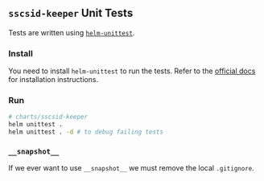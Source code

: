 ## `sscsid-keeper` Unit Tests
Tests are written using [`helm-unittest`](https://github.com/helm-unittest/helm-unittest).

### Install
You need to install `helm-unittest` to run the tests. Refer to the [official docs](https://github.com/helm-unittest/helm-unittest?tab=readme-ov-file#install) for installation instructions.

### Run
```bash
# charts/sscsid-keeper
helm unittest .
helm unittest . -d # to debug failing tests
```

### `__snapshot__`
If we ever want to use `__snapshot__` we must remove the local `.gitignore`.
